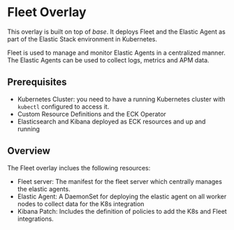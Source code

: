 # Fleet Overlay

This overlay is built on top of _base_. It deploys Fleet and the Elastic Agent as part of the Elastic Stack environment in Kubernetes. 

Fleet is used to manage and monitor Elastic Agents in a centralized manner. The Elastic Agents can be used to collect logs, metrics and APM data. 

## Prerequisites

 * Kubernetes Cluster: you need to have a running Kubernetes cluster with ```kubectl``` configured to access it.
 * Custom Resource Definitions and the ECK Operator
 * Elasticsearch and Kibana deployed as ECK resources and up and running

## Overview

The Fleet overlay inclues the following resources: 

 * Fleet server: The manifest for the fleet server which centrally manages the elastic agents.
 * Elastic Agent: A DaemonSet for deploying the elastic agent on all worker nodes to collect data for the K8s integration
 * Kibana Patch: Includes the definition of policies to add the K8s and Fleet integrations.

